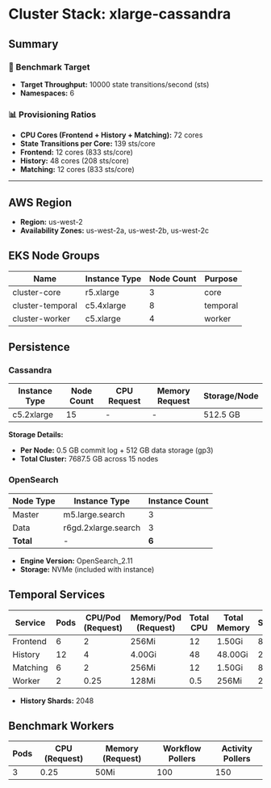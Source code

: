 # Cluster Stack: xlarge-cassandra

## Summary

### 🎯 Benchmark Target
- **Target Throughput:** 10000 state transitions/second (sts)
- **Namespaces:** 6

### 📊 Provisioning Ratios
- **CPU Cores (Frontend + History + Matching):** 72 cores
- **State Transitions per Core:** 139 sts/core
- **Frontend:** 12 cores (833 sts/core)
- **History:** 48 cores (208 sts/core)
- **Matching:** 12 cores (833 sts/core)

---

## AWS Region
- **Region:** us-west-2
- **Availability Zones:** us-west-2a, us-west-2b, us-west-2c

## EKS Node Groups
| Name | Instance Type | Node Count | Purpose |
|------|--------------|------------|---------|
| cluster-core | r5.xlarge | 3 | core |
| cluster-temporal | c5.4xlarge | 8 | temporal |
| cluster-worker | c5.xlarge | 4 | worker |


## Persistence
### Cassandra
| Instance Type | Node Count | CPU Request | Memory Request | Storage/Node |
|--------------|------------|-------------|----------------|--------------|
| c5.2xlarge | 15 | - | - | 512.5 GB |

**Storage Details:**
- **Per Node:** 0.5 GB commit log + 512 GB data storage (gp3)
- **Total Cluster:** 7687.5 GB across 15 nodes

### OpenSearch
| Node Type | Instance Type | Instance Count |
|-----------|---------------|----------------|
| Master | m5.large.search | 3 |
| Data | r6gd.2xlarge.search | 3 |
| **Total** | - | **6** |

- **Engine Version:** OpenSearch_2.11
- **Storage:** NVMe (included with instance)

## Temporal Services

| Service   | Pods | CPU/Pod (Request) | Memory/Pod (Request) | Total CPU | Total Memory | STS/Core |
|-----------|------|-------------------|----------------------|-----------|--------------|----------|
| Frontend  | 6    | 2               | 256Mi                | 12       | 1.50Gi     | 833    |
| History   | 12    | 4               | 4.00Gi                | 48       | 48.00Gi     | 208    |
| Matching  | 6    | 2               | 256Mi                | 12       | 1.50Gi     | 833    |
| Worker    | 2    | 0.25               | 128Mi                | 0.5       | 256Mi     | 20000    |

- **History Shards:** 2048

## Benchmark Workers

| Pods | CPU (Request) | Memory (Request) | Workflow Pollers | Activity Pollers |
|------|---------------|------------------|------------------|------------------|
| 3 | 0.25 | 50Mi | 100 | 150 |

